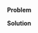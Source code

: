 **Problem**

<!--- Explain the problem -->

**Solution**

<!--- Describe the change, including rationale and design decisions -->
